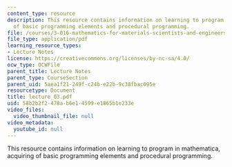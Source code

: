 ```yaml
---
content_type: resource
description: This resource contains information on learning to program in mathematica,  acquiring
  of basic programming elements and procedural programming.
file: /courses/3-016-mathematics-for-materials-scientists-and-engineers-fall-2005/58b2b2f2478ab6e14599e1865b1e233e_lecture_03.pdf
file_type: application/pdf
learning_resource_types:
- Lecture Notes
license: https://creativecommons.org/licenses/by-nc-sa/4.0/
ocw_type: OCWFile
parent_title: Lecture Notes
parent_type: CourseSection
parent_uid: 5aea1f21-249f-c24b-e22b-9c38fbac095e
resourcetype: Document
title: lecture_03.pdf
uid: 58b2b2f2-478a-b6e1-4599-e1865b1e233e
video_files:
  video_thumbnail_file: null
video_metadata:
  youtube_id: null
---
```

This resource contains information on learning to program in mathematica,  acquiring of basic programming elements and procedural programming.